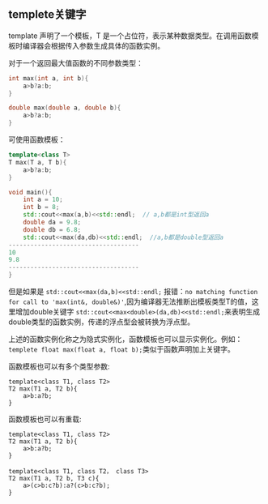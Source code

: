 ## templete关键字
template <typename T> 声明了一个模板，T 是一个占位符，表示某种数据类型。在调用函数模板时编译器会根据传入参数生成具体的函数实例。

对于一个返回最大值函数的不同参数类型：
```cpp
int max(int a, int b){
    a>b?a:b;
}

double max(double a, double b){
    a>b?a:b;
}
```
可使用函数模板：
```cpp
template<class T>
T max(T a, T b){
    a>b?a:b;
}

void main(){
    int a = 10;
    int b = 8;
    std::cout<<max(a,b)<<std::endl;  // a,b都是int型返回a
    double da = 9.8;
    double db = 6.8;               
    std::cout<<max(da,db)<<std::endl;  //a,b都是double型返回a
------------------------------------
10
9.8
------------------------------------
}
```
但是如果是
`std::cout<<max(da,b)<<std::endl;`
报错：`no matching function for call to 'max(int&, double&)'`,因为编译器无法推断出模板类型T的值，这里增加double关键字
`std::cout<<max<double>(da,db)<<std::endl;`来表明生成double类型的函数实例，传递的浮点型会被转换为浮点型。

上述的函数实例化称之为隐式实例化，函数模板也可以显示实例化。例如：
`templete float max(float a, float b);`类似于函数声明加上关键字。

函数模板也可以有多个类型参数:
```
template<class T1, class T2>
T2 max(T1 a, T2 b){
    a>b:a?b;
}
```
函数模板也可以有重载:
```
template<class T1, class T2>
T2 max(T1 a, T2 b){
    a>b:a?b;
}

template<class T1, class T2， class T3>
T2 max(T1 a, T2 b, T3 c){
    a>(c>b:c?b):a?(c>b:c?b);
}
```